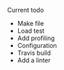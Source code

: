 Current todo

* Make file
* Load test
* Add profiling
* Configuration
* Travis build
* Add a linter

